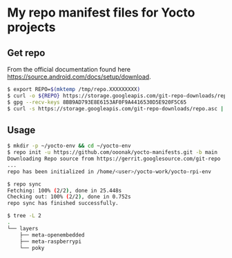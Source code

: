 # My repo manifest files for Yocto projects

## Get repo

From the official documentation found here https://source.android.com/docs/setup/download.

```bash
$ export REPO=$(mktemp /tmp/repo.XXXXXXXXX)
$ curl -o ${REPO} https://storage.googleapis.com/git-repo-downloads/repo
$ gpg --recv-keys 8BB9AD793E8E6153AF0F9A4416530D5E920F5C65
$ curl -s https://storage.googleapis.com/git-repo-downloads/repo.asc | gpg --verify - ${REPO} && install -m 755 ${REPO} ~/bin/repo
```

## Usage
```bash
$ mkdir -p ~/yocto-env && cd ~/yocto-env
$ repo init -u https://github.com/ooonak/yocto-manifests.git -b main
Downloading Repo source from https://gerrit.googlesource.com/git-repo
...
repo has been initialized in /home/<user>/yocto-work/yocto-rpi-env

$ repo sync
Fetching: 100% (2/2), done in 25.448s
Checking out: 100% (2/2), done in 0.752s
repo sync has finished successfully.

$ tree -L 2
.
└── layers
    ├── meta-openembedded
    ├── meta-raspberrypi
    └── poky
```

